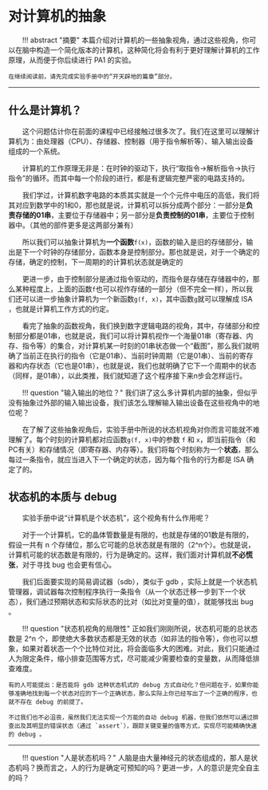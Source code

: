 <style>p { text-indent: 2em; }</style>

# 对计算机的抽象

!!! abstract "摘要"
    本篇介绍对计算机的一些抽象视角，通过这些视角，你可以在脑中构造一个简化版本的计算机，这种简化将会有利于更好理解计算机的工作原理，从而便于你后续进行 PA1 的实验。

    在继续阅读前，请先完成实验手册中的“开天辟地的篇章”部分。

---

## 什么是计算机？

这个问题估计你在前面的课程中已经接触过很多次了。我们在这里可以理解计算机为：由处理器（CPU）、存储器、控制器（用于指令解析等）、输入输出设备组成的一个系统。

计算机的工作原理无非是：在时钟的驱动下，执行“取指令→解析指令→执行指令”的循环。而其中每一个阶段的进行，都是有逻辑完整严密的电路支持的。

我们学过，计算机数字电路的本质其实就是一个个元件中电压的高低，我们将其对应到数学中的1和0，那也就是说，计算机可以拆分成两个部分：一部分是**负责存储的01串**，主要位于存储器中；另一部分是**负责控制的01串**，主要位于控制器中。（其他的部件更多是这两部分兼有）

所以我们可以抽象计算机为**一个函数**`f(x)`，函数的输入是旧的存储部分，输出是下一个时钟的存储部分，函数本身是控制部分。那也就是说，对于一个确定的存储，确定的控制，下一周期的的计算机状态就是确定的

更进一步，由于控制部分是通过指令驱动的，而指令是存储在存储器中的，那么某种程度上，上面的函数`f`也可以视作存储的一部分（但不完全一样），所以我们还可以进一步抽象计算机为一个新函数`g(f, x)`，其中函数`g`就可以理解成 ISA ，也就是计算机工作方式的约定。

看完了抽象的函数视角，我们换到数字逻辑电路的视角，其中，存储部分和控制部分都是01串，也就是说，我们可以将计算机视作一个海量01串（寄存器、内存、指令等）的集合，对计算机某一时刻的01串状态做一个“截图”，那么我们就明确了当前正在执行的指令（它是01串）、当前时钟周期（它是01串）、当前的寄存器和内存状态（它也是01串），也就是说，我们也就明确了它下一个周期中的状态（同样，是01串），以此类推，我们就知道了这个程序接下来n步会怎样运行。

!!! question "输入输出的地位？"
    我们讲了这么多计算机内部的抽象，但似乎没有抽象过外部的输入输出设备，我们该怎么理解输入输出设备在这些视角中的地位呢？

在了解了这些抽象视角后，实验手册中所说的状态机视角对你而言可能就不难理解了。每个时刻的计算机都对应函数`g(f, x)`中的参数 `f` 和 `x`，即当前指令（和PC有关）和存储情况（即寄存器、内存等）。我们将每个时刻称为一个**状态**，那么每过一条指令，就应当进入下一个确定的状态，因为每个指令的行为都是 ISA 确定了的。


## 状态机的本质与 debug

实验手册中说“计算机是个状态机”，这个视角有什么作用呢？

对于一个计算机，它的晶体管数量是有限的，也就是存储的01数是有限的，假设一共有 n 个存储位，那么它可能的总状态就是有限的（2^n个）。也就是说，计算机可能的状态数是有限的，行为是确定的。这样，我们面对计算机就**不必慌张**，对于寻找 bug 也会更有信心。

我们后面要实现的简易调试器（sdb），类似于 gdb ，实际上就是一个状态机管理器，调试器每次控制程序执行一条指令（从一个状态迁移一步到下一个状态），我们通过预期状态和实际状态的比对（如比对变量的值），就能够找出 bug 。

!!! question "状态机视角的局限性"
    正如我们刚刚所说，状态机可能的总状态数是 2^n 个，即使绝大多数状态都是无效的状态（如非法的指令等），你也可以想象，如果对着状态一个个比特位对比，将会面临多大的困难。对此，我们只能通过人为限定条件，缩小排查范围等方式，尽可能减少需要检查的变量数，从而降低排查难度。

    有的人可能提出：是否能将 gdb 这种状态机式的 debug 方式自动化？但问题在于，如果你能够准确地找到每一个状态对应的下一个正确状态，那么实际上你已经写出了一个正确的程序，也就不存在 debug 的前提了。

    不过我们也不必沮丧，虽然我们无法实现一个万能的自动 debug 机器，但我们依然可以通过排查出及其明显的错误状态（通过 `assert`），跟踪关键变量的值等方式，实现尽可能精确快速的 debug 。

---

!!! question "人是状态机吗？"
    人脑是由大量神经元的状态组成的，那人是状态机吗？换而言之，人的行为是确定可预知的吗？更进一步，人的意识是完全自主的吗？

